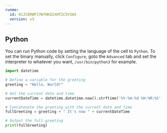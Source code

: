 ```yaml
---
runme:
  id: 01JC6RWPJ7W7HKQ1XHT2C5V3A5
  version: v3
---
```


## Python

You can run Python code by setting the language of the cell to `Python`. To set the binary manually, click `Configure`, goto the `Advanced` tab and set the interpreter to whatever you want, `/usr/bin/python3` for example.

```python {"id":"01JC6RX7NJSEA7XPBPW78Z88BC","interpreter":"/usr/bin/python3","name":"python-greeting"}
import datetime

# Define a variable for the greeting
greeting = "Hello, World!"

# Get the current date and time
currentDateTime = datetime.datetime.now().strftime('%Y-%m-%d %H:%M:%S')

# Concatenate the greeting with the current date and time
fullGreeting = greeting + " It's now " + currentDateTime

# Output the full greeting
print(fullGreeting)
```
